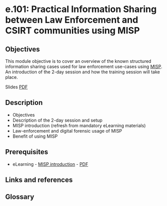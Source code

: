# e.101: Practical Information Sharing between Law Enforcement and CSIRT communities using MISP

## Objectives

This module objective is to cover an overview of the known structured information sharing cases used for law enforcement use-cases using [MISP](https://www.misp-project.org/). An introduction
of the 2-day session and how the training session will take place.

Slides [PDF](https://github.com/MISP/misp-training-lea/blob/main/output/e.101-practical-information-sharing-between-law-enforcement-and-csirt-communities-using-misp.pdf)

## Description

- Objectives
- Description of the 2-day session and setup
- MISP introduction (refresh from mandatory eLearning materials)
- Law-enforcement and digital forensic usage of MISP
- Benefit of using MISP

## Prerequisites

- eLearning - [MISP introduction](https://github.com/MISP/misp-training-lea/blob/main/e.0-mandatory-eLearning-materials/eLearning.md) - [PDF](https://raw.githubusercontent.com/MISP/misp-training-lea/main/output/0_eLearning.pdf)

## Links and references

## Glossary

